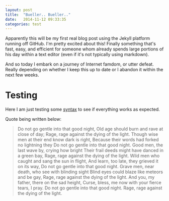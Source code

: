 ```yaml
---
layout: post
title:  "Bueller.. Bueller.."
date:   2014-11-12 09:33:35
categories: test
---
```


Apparently this will be my first real blog post using the Jekyll platform running off GitHub. I'm pretty excited about this! Finally something that's fast, easy, and efficient for someone whom already spends large portions of his day within a text editor (even if it's not typically using markdown).

And so today I embark on a journey of Internet famdom, or utter defeat. Really depending on whether I keep this up to date or I abandon it within the next few weeks.

Testing
===============

Here I am just testing some [syntax][syntax] to see if everything works as expected. 

Quote being written below:

> Do not go gentle into that good night,
> Old age should burn and rave at close of day;
> Rage, rage against the dying of the light.
> Though wise men at their end know dark is right,
> Because their words had forked no lightning they
> Do not go gentle into that good night.
> Good men, the last wave by, crying how bright
> Their frail deeds might have danced in a green bay,
> Rage, rage against the dying of the light.
> Wild men who caught and sang the sun in flight,
> And learn, too late, they grieved it on its way,
> Do not go gentle into that good night.
> Grave men, near death, who see with blinding sight
> Blind eyes could blaze like meteors and be gay,
> Rage, rage against the dying of the light.
> And you, my father, there on the sad height,
> Curse, bless, me now with your fierce tears, I pray.
> Do not go gentle into that good night.
> Rage, rage against the dying of the light.



[syntax]: http://www.syntax.com